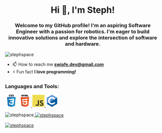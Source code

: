 <h1 align="center">Hi 👋, I'm Steph!</h1>
<h3 align="center">Welcome to my GitHub profile! I'm an aspiring Software Engineer with a passion for robotics. I'm eager to build innovative solutions and explore the intersection of software and hardware.</h3>

<p align="left"> <img src="https://komarev.com/ghpvc/?username=stephspace&label=Profile%20views&color=0e75b6&style=flat" alt="stephspace" /> </p>

- 📫 How to reach me **swiafe.dev@gmail.com**
- ⚡ Fun fact **I love programming!**

<p align="left">
</p>

<h3 align="left">Languages and Tools:</h3>
<p align="left"> <img src="https://raw.githubusercontent.com/devicons/devicon/master/icons/css3/css3-original-wordmark.svg" alt="css3" width="40" height="40"/> </a> <a href="https://www.w3.org/html/" target="_blank" rel="noreferrer"> <img src="https://raw.githubusercontent.com/devicons/devicon/master/icons/html5/html5-original-wordmark.svg" alt="html5" width="40" height="40"/> </a> <a href="https://developer.mozilla.org/en-US/docs/Web/JavaScript" target="_blank" rel="noreferrer"> <img src="https://raw.githubusercontent.com/devicons/devicon/master/icons/javascript/javascript-original.svg" alt="javascript" width="40" height="40"/> </a> <a href="https://www.cprogramming.com/" target="_blank" rel="noreferrer"> <img src="https://raw.githubusercontent.com/devicons/devicon/master/icons/c/c-original.svg" alt="c" width="40" height="40"/> </a> <a href="https://www.w3schools.com/css/" target="_blank" rel="noreferrer"> </p>

<p><img align="left" src="https://github-readme-stats.vercel.app/api/top-langs?username=stephspace&show_icons=true&locale=en&layout=compact" alt="stephspace" /></p>

<p>&nbsp;<img align="center" src="https://github-readme-stats.vercel.app/api?username=stephspace&show_icons=true&locale=en" alt="stephspace" /></p>

<p><img align="center" src="https://github-readme-streak-stats.herokuapp.com/?user=stephspace&" alt="stephspace" /></p>
